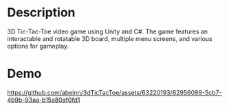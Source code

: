 # Description
3D Tic-Tac-Toe video game using Unity and C#. The game features an interactable and rotatable 3D board, multiple menu screens, and various options for gameplay.

# Demo
https://github.com/abeinn/3dTicTacToe/assets/63220193/62956099-5cb7-4b9b-93aa-b15a80af0fd1


